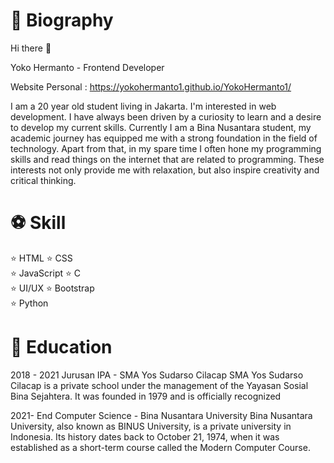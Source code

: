 # 📓 Biography
Hi there 👋

Yoko Hermanto - Frontend Developer

Website Personal : https://yokohermanto1.github.io/YokoHermanto1/

I am a 20 year old student living in Jakarta. I'm interested in web development. I have always been driven by a curiosity to learn and a desire to develop my current skills. 
Currently I am a Bina Nusantara student, my academic journey has equipped me with a strong foundation in the field of technology. Apart from that, in my spare time I often hone my programming skills and read things on the internet that are related to programming. 
These interests not only provide me with relaxation, but also inspire creativity and critical thinking.

# ⚽ Skill
⭐ HTML
⭐ CSS
<br>
⭐ JavaScript
⭐ C
<br>
⭐ UI/UX
⭐ Bootstrap
<br>
⭐ Python

# 🏫 Education
2018 - 2021
Jurusan IPA - SMA Yos Sudarso Cilacap
SMA Yos Sudarso Cilacap is a private school under the management of the Yayasan Sosial Bina Sejahtera. It was founded in 1979 and is officially recognized

2021- End
Computer Science - Bina Nusantara University
Bina Nusantara University, also known as BINUS University, is a private university in Indonesia. 
Its history dates back to October 21, 1974, when it was established as a short-term course called the Modern Computer Course.
